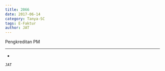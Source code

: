 ```yaml
---
title: 2066
date: 2017-06-14
category: Tanya-SC
tags: E-Faktur
author: JAT
---
```


Pengkreditan PM

---

-

`JAT`
